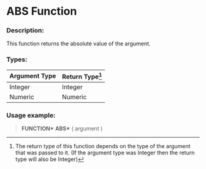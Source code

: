 # ABS Function

### Description:

This function returns the absolute value of the argument.

### Types:

| Argument Type | Return Type[^1] |
| ------------- | --------------- |
| Integer       | Integer         |
| Numeric       | Numeric         |

### Usage example:

> **FUNCTION\*** **ABS\*** ( argument )

[^1]:
    The return type of this function depends on the type of
    the argument that was passed to it. (If the argument type was
    Integer then the return type will also be Integer)
